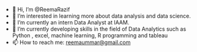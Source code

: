 - 👋 Hi, I’m @ReemaRazif
- 👀 I’m interested in learning more about data analysis and data science.
- 🌱 I’m currently an intern Data Analyst at IAAM.
- 💞️ I’m currently developing skills in the field of Data Analytics such as Python , excel, machine learning, R programming and tableau
- 📫 How to reach me: reemaummar@gmail.com

<!---
ReemaRazif/ReemaRazif is a ✨ special ✨ repository because its `README.md` (this file) appears on your GitHub profile.
You can click the Preview link to take a look at your changes.
--->
